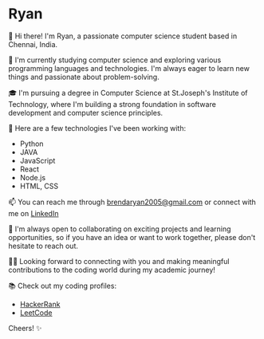# Ryan

👋 Hi there! I'm Ryan, a passionate computer science student based in Chennai, India.

🌱 I'm currently studying computer science and exploring various programming languages and technologies. I'm always eager to learn new things and passionate about problem-solving.

🎓 I'm pursuing a degree in Computer Science at St.Joseph's Institute of Technology, where I'm building a strong foundation in software development and computer science principles.

🚀 Here are a few technologies I've been working with:

- Python
- JAVA  
- JavaScript      
- React          
- Node.js
- HTML, CSS

📫 You can reach me through brendaryan2005@gmail.com or connect with me on [LinkedIn]([https://www.linkedin.com/in/ryan-profile](https://www.linkedin.com/in/brendan-ryan-devasagay-a-180788257/))

👯 I'm always open to collaborating on exciting projects and learning opportunities, so if you have an idea or want to work together, please don't hesitate to reach out.

👩‍💻 Looking forward to connecting with you and making meaningful contributions to the coding world during my academic journey!

📚 Check out my coding profiles:

- [HackerRank]([https://www.hackerrank.com/your_username](https://www.hackerrank.com/profile/brendanryan2005))
- [LeetCode]([https://leetcode.com/your_username](https://leetcode.com/Brendan_Ryan_Devasagay_A/)https://leetcode.com/Brendan_Ryan_Devasagay_A/)

Cheers! ✨
